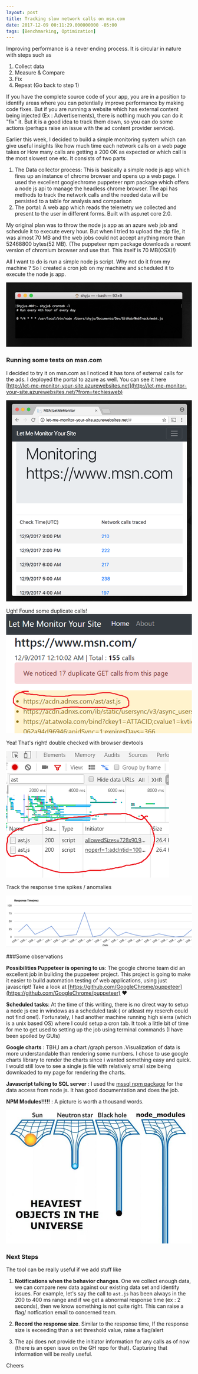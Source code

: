 ```yaml
---
layout: post
title: Tracking slow network calls on msn.com   
date: 2017-12-09 00:11:29.000000000 -05:00 
tags: [Benchmarking, Optimization]
---
```


 Improving performance is a never ending process. It is circular in nature with steps such as

1. Collect data
2. Measure & Compare
3. Fix
4. Repeat (Go back to step 1)

If you have the complete source code of your app, you are in  a position to  identify areas where you can potentially improve performance by making code fixes. But if you are running a website which has external content being injected (Ex : Advertisements), there is nothing much you can do it "fix" it. But it is a good idea to track them down, so you can do some actions (perhaps raise an issue with the ad content provider service).

Earlier this week, I decided to build a simple monitoring system which can give useful insights like how much time each network calls on a web page takes or How many calls are getting a 200 OK as expected or which call is the most slowest one etc.  It consists of two parts

1.	The Data collector process: This is basically a simple node js app which fires up an instance of chrome browser and opens up a web page. I used the excellent googlechrome puppeteer npm package which offers a node js api to manage the headless chrome browser.  The api has methods to track the network calls and the needed data will be persisted to a table for analysis and comparison
2.	The portal: A web app which reads the telemetry we collected and present to the user in different forms. Built with asp.net core 2.0.


My original plan was to throw the node js app as an azure web job and schedule it to execute every hour. But when I tried to upload the zip file, it was almost 70 MB and the web jobs could not accept anything more than 52468800 bytes(52 MB). (The puppeteer npm package downloads a recent version of chromium browser and use that. This itself is 70 MB(OSX)!)


All I want to do is run a simple node js script. Why not do it from my machine   ?  So I created a cron job on my machine and scheduled it to execute the node js app.

![Let me monitor your site][5]

[5]: /assets/let-me-monitor-cronjob-screenshot.png


### Running some tests on msn.com

I decided to try it on msn.com as I noticed it has tons of external calls for the ads. I deployed the portal to azure as well. You can see it here [http://let-me-monitor-your-site.azurewebsites.net](http://let-me-monitor-your-site.azurewebsites.net/?from=techiesweb)

![Let me monitor your site][1]

[1]: /assets/let-me-monitor-your-site.png

Ugh! Found some duplicate calls!
![Let me monitor your site][2]

[2]: /assets/let-me-monitor-msn-dupicate-calls.png

Yea! That's right! double checked with browser devtools

![Let me monitor your site][3]

[3]: /assets/duplicate-calls-on-msn.png

Track the response time spikes / anomalies 


![Let me monitor your site][4]

[4]: /assets/let-me-monitor-response-time-graph.png


###Some observations

**Possibilities Puppeteer is opening to us**:  The google chrome team did an excellent job in building the puppeteer project. This project is going to make it easier to build automation testing of web applications, using just javascript! Take a look at [https://github.com/GoogleChrome/puppeteer](https://github.com/GoogleChrome/puppeteer) ❤️

**Scheduled tasks**: At the time of this writing, there is no direct way to setup a node js exe in windows as a scheduled task ( or atleast my reserch could not find one!). Fortunately, I had another machine running high sierra (which is a unix based OS) where I could setup a cron tab. It took a little bit of time for me to get used to setting up the job using terminal commands (I have been spoiled by GUIs)

**Google charts** : TBH,I am a chart /graph person .Visualization of data is more understandable than rendering some numbers. I chose to use google charts library to render the charts since i wanted something easy and quick. I would still love to see a single js file with relatively small size being downloaded to my page for rendering the charts.

**Javascript talking to SQL server** : I used the [mssql npm package](https://github.com/patriksimek/node-mssql) for the data access from node js. It has good documentation and does the job.


**NPM Modules!!!!!** : A picture is worth a thousand words.

![Let me monitor your site][6]

[6]: /assets/node-modules-deep.jpg









### Next Steps


The tool can be really useful if we add stuff like

1. **Notifications when the behavior changes**. One we collect enough data, we can compare new data against our existing data set and identify issues. For example, let's say the call to `ast.js` has been always in the 200 to 400 ms range and if we get a abnormal response time (ex : 2 seconds), then we know something is not quite right. This can raise a flag/ notfication email to concerned team.

2. **Record the response size**. Similar to the response time, If the response size is exceeding than a set threshold value, raise a flag/alert
3. The api does not provide the initiator information for any calls as of now (there is an open issue on the GH repo for that). Capturing that information will be really useful.




Cheers


